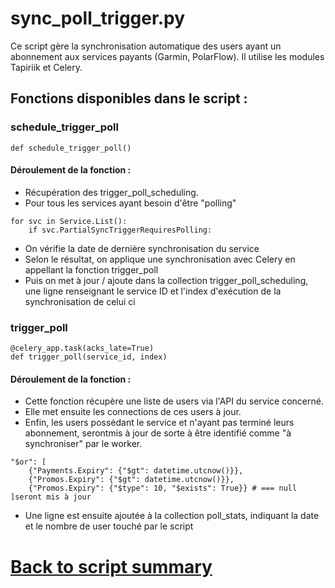 # sync_poll_trigger.py

Ce script gère la synchronisation automatique des users ayant un abonnement aux services payants (Garmin, PolarFlow).
Il utilise les modules Tapiriik et Celery.

## Fonctions disponibles dans le script :

### schedule_trigger_poll 
```
def schedule_trigger_poll()
```
#### Déroulement de la fonction : 
- Récupération des trigger_poll_scheduling.
- Pour tous les services ayant besoin d'être "polling"
```
for svc in Service.List():
    if svc.PartialSyncTriggerRequiresPolling:
```
- On vérifie la date de dernière synchronisation du service
- Selon le résultat, on applique une synchronisation avec Celery en appellant la fonction trigger_poll
- Puis on met à jour / ajoute dans la collection trigger_poll_scheduling, une ligne renseignant le service ID et l'index d'exécution de la synchronisation de celui ci

### trigger_poll
```
@celery_app.task(acks_late=True)
def trigger_poll(service_id, index)
```
#### Déroulement de la fonction : 
- Cette fonction récupère une liste de users via l'API du service concerné.
- Elle met ensuite les connections de ces users à jour.
- Enfin, les users possédant le service et n'ayant pas terminé leurs abonnement, serontmis à jour de sorte à être identifié comme "à synchroniser" par le worker.
```
"$or": [
    {"Payments.Expiry": {"$gt": datetime.utcnow()}},
    {"Promos.Expiry": {"$gt": datetime.utcnow()}},
    {"Promos.Expiry": {"$type": 10, "$exists": True}} # === null
]seront mis à jour
```
- Une ligne est ensuite ajoutée à la collection poll_stats, indiquant la date et le nombre de user touché par le script

# [Back to script summary](000-script-summary.md)


